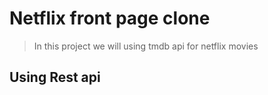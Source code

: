 # Netflix front page clone
>In this project we will using tmdb api for netflix movies

## Using Rest api 
